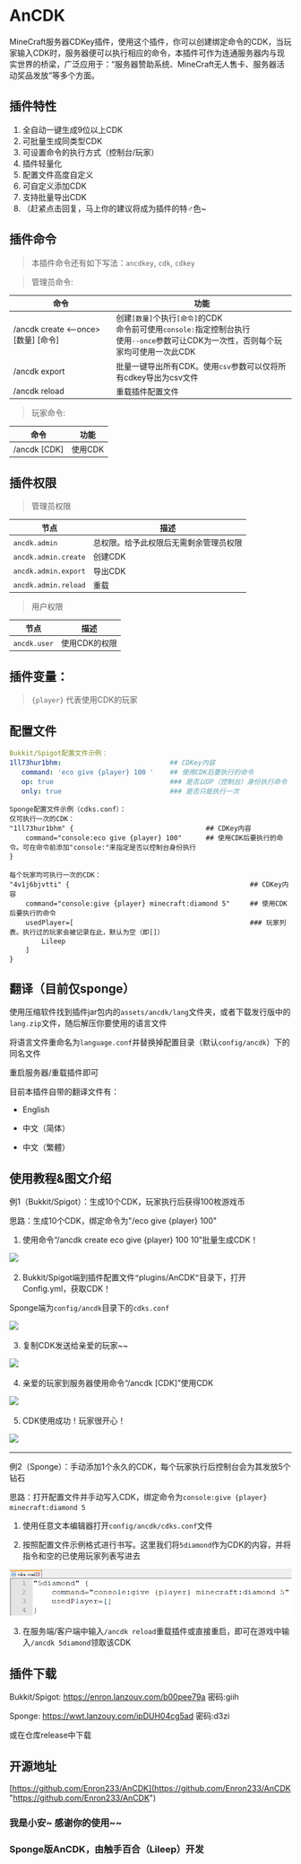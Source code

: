 # AnCDK
 MineCraft服务器CDKey插件，使用这个插件，你可以创建绑定命令的CDK，当玩家输入CDK时，服务器便可以执行相应的命令，本插件可作为连通服务器内与现实世界的桥梁，广泛应用于：“服务器赞助系统、MineCraft无人售卡、服务器活动奖品发放”等多个方面。

## 插件特性

1. 全自动一键生成9位以上CDK
2. 可批量生成同类型CDK
3. 可设置命令的执行方式（控制台/玩家）
4. 插件轻量化
5. 配置文件高度自定义
6. 可自定义添加CDK
7. 支持批量导出CDK
8. （赶紧点击回复，马上你的建议将成为插件的特♂色~

## 插件命令

> 本插件命令还有如下写法：`ancdkey`, `cdk`, `cdkey`

> 管理员命令:

| 命令 | 功能 |
| ---- | ---- |
| /ancdk create <--once> [数量] [命令] | 创建`[数量]`个执行`[命令]`的CDK <br> 命令前可使用`console:`指定控制台执行 <br> 使用`--once`参数可让CDK为一次性，否则每个玩家均可使用一次此CDK |
| /ancdk export <csv> | 批量一键导出所有CDK。使用`csv`参数可以仅将所有cdkey导出为csv文件 |
| /ancdk reload | 重载插件配置文件 |

> 玩家命令:

| 命令 | 功能 |
| ---- | ---- |
| /ancdk [CDK] | 使用CDK |

## 插件权限

> 管理员权限

| 节点 | 描述 |
| ---- | ---- |
| `ancdk.admin` | 总权限。给予此权限后无需剩余管理员权限 |
| `ancdk.admin.create` | 创建CDK |
| `ancdk.admin.export` | 导出CDK |
| `ancdk.admin.reload` | 重载 |

> 用户权限

| 节点 | 描述 |
| ---- | ---- |
| `ancdk.user` | 使用CDK的权限 |

## 插件变量：
 
> `{player}`                         代表使用CDK的玩家


## 配置文件

```yaml
Bukkit/Spigot配置文件示例： 
1ll73hur1bhm:                           ## CDKey内容
   command: 'eco give {player} 100 '    ## 使用CDK后要执行的命令
   op: true                             ### 是否以OP（控制台）身份执行命令
   only: true                           ### 是否只能执行一次
```

```hocon
Sponge配置文件示例（cdks.conf）： 
仅可执行一次的CDK： 
"1ll73hur1bhm" {                                 ## CDKey内容
    command="console:eco give {player} 100"      ## 使用CDK后要执行的命令。可在命令前添加"console:"来指定是否以控制台身份执行
}

每个玩家均可执行一次的CDK： 
"4v1j6bjvtti" {                                             ## CDKey内容
    command="console:give {player} minecraft:diamond 5"     ## 使用CDK后要执行的命令
    usedPlayer=[                                            ### 玩家列表。执行过的玩家会被记录在此，默认为空（即[]）
        Lileep
    ]
}
```

## 翻译（目前仅sponge）

使用压缩软件找到插件jar包内的`assets/ancdk/lang`文件夹，或者下载发行版中的`lang.zip`文件，随后解压你要使用的语言文件

将语言文件重命名为`language.conf`并替换掉配置目录（默认`config/ancdk`）下的同名文件

重启服务器/重载插件即可

目前本插件自带的翻译文件有：

* English

* 中文（简体）

* 中文（繁體）

## 使用教程&图文介绍

例1（Bukkit/Spigot）：生成10个CDK，玩家执行后获得100枚游戏币

思路：生成10个CDK，绑定命令为"/eco give {player} 100"

1. 使用命令“/ancdk create eco give {player} 100 10”批量生成CDK！

[![](https://s2.loli.net/2022/02/20/7V8fLOdnK2EztXg.png)](https://s2.loli.net/2022/02/20/7V8fLOdnK2EztXg.png)

2. Bukkit/Spigot端到插件配置文件`“`plugins/AnCDK`”`目录下，打开Config.yml，获取CDK！

Sponge端为`config/ancdk`目录下的`cdks.conf`

[![](https://s2.loli.net/2022/02/20/8z91nwyL6lGihPF.png)](https://s2.loli.net/2022/02/20/8z91nwyL6lGihPF.png)

3. 复制CDK发送给亲爱的玩家~~

[![](https://s2.loli.net/2022/02/20/EuneWjSbaCNtsrV.png)](https://s2.loli.net/2022/02/20/EuneWjSbaCNtsrV.png)

4. 亲爱的玩家到服务器使用命令“/ancdk [CDK]”使用CDK

[![](https://s2.loli.net/2022/02/20/L1INUvGDcYpRSPy.png)](https://s2.loli.net/2022/02/20/L1INUvGDcYpRSPy.png)

5. CDK使用成功！玩家很开心！

[![](https://s2.loli.net/2022/02/20/z2hRmLHdtKkB83x.png)](https://s2.loli.net/2022/02/20/z2hRmLHdtKkB83x.png)

***

例2（Sponge）：手动添加1个永久的CDK，每个玩家执行后控制台会为其发放5个钻石

思路：打开配置文件并手动写入CDK，绑定命令为`console:give {player} minecraft:diamond 5`

1. 使用任意文本编辑器打开`config/ancdk/cdks.conf`文件

2. 按照配置文件示例格式进行书写。这里我们将`5diamond`作为CDK的内容，并将指令和空的已使用玩家列表写进去

![example2](https://github.com/Lileep/AnCDK/blob/sponge/sample_img/example2.png)

3. 在服务端/客户端中输入`/ancdk reload`重载插件或直接重启，即可在游戏中输入`/ancdk 5diamond`领取该CDK


## 插件下载

Bukkit/Spigot: https://enron.lanzouv.com/b00pee79a 密码:giih

Sponge: https://wwt.lanzouy.com/ipDUH04cg5ad 密码:d3zi

或在仓库release中下载

## 开源地址

[https://github.com/Enron233/AnCDK](https://github.com/Enron233/AnCDK "https://github.com/Enron233/AnCDK")

### 我是小安~ 感谢你的使用~~
### Sponge版AnCDK，由触手百合（Lileep）开发
